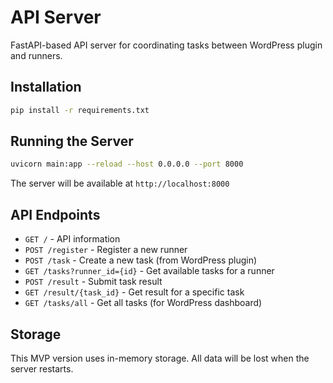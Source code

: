 # API Server

FastAPI-based API server for coordinating tasks between WordPress plugin and runners.

## Installation

```bash
pip install -r requirements.txt
```

## Running the Server

```bash
uvicorn main:app --reload --host 0.0.0.0 --port 8000
```

The server will be available at `http://localhost:8000`

## API Endpoints

- `GET /` - API information
- `POST /register` - Register a new runner
- `POST /task` - Create a new task (from WordPress plugin)
- `GET /tasks?runner_id={id}` - Get available tasks for a runner
- `POST /result` - Submit task result
- `GET /result/{task_id}` - Get result for a specific task
- `GET /tasks/all` - Get all tasks (for WordPress dashboard)

## Storage

This MVP version uses in-memory storage. All data will be lost when the server restarts.
